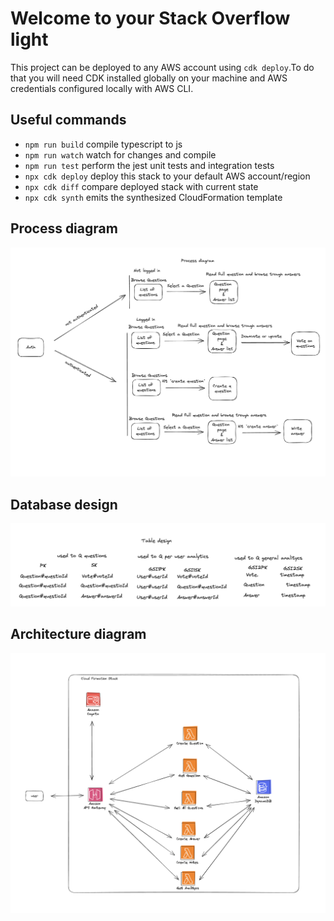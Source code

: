 # Welcome to your Stack Overflow light

This project can be deployed to any AWS account using `cdk deploy`.To do that you will
need CDK installed globally on your machine and AWS credentials configured locally with
AWS CLI.

## Useful commands

- `npm run build` compile typescript to js
- `npm run watch` watch for changes and compile
- `npm run test` perform the jest unit tests and integration tests
- `npx cdk deploy` deploy this stack to your default AWS account/region
- `npx cdk diff` compare deployed stack with current state
- `npx cdk synth` emits the synthesized CloudFormation template

## Process diagram

![Alt text](process-diagram.png?raw=true "Process diagram")

## Database design

![Alt text](table-design.png?raw=true "Table design")

## Architecture diagram

![Alt text](architecture-diagram.png?raw=true "Architecture diagram")
